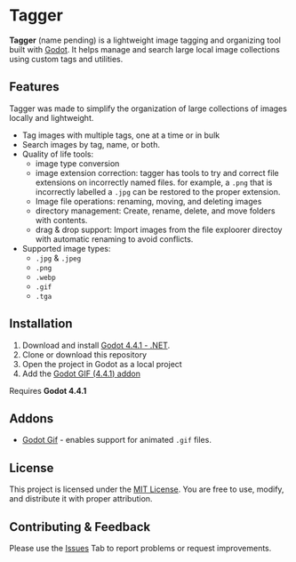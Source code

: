 # Tagger

**Tagger** (name pending) is a lightweight image tagging and organizing tool built with [Godot](https://godotengine.org/). It helps manage and search large local image collections using custom tags and utilities.


 ## Features 
Tagger was made to simplify the organization of large collections of images locally and lightweight.
- Tag images with multiple tags, one at a time or in bulk
- Search images by tag, name, or both.
- Quality of life tools:
	- image type conversion
  	- image extension correction: tagger has tools to try and correct file extensions on incorrectly named files. for example, a `.png` that is incorrectly labelled a `.jpg` can be restored to the proper extension.
  	- Image file operations: renaming, moving, and deleting images
  	- directory management: Create, rename, delete, and move folders with contents.
  	- drag & drop support: Import images from the file exploorer directoy with automatic renaming to avoid conflicts.
- Supported image types:
	- `.jpg` & `.jpeg`
	- `.png`
	- `.webp`
	- `.gif`
	- `.tga`


## Installation
1. Download and install [Godot 4.4.1 - .NET](https://godotengine.org/download/windows/). 
2. Clone or download this repository
3. Open the project in Godot as a local project
4. Add the [Godot GIF (4.4.1) addon](https://godotengine.org/asset-library/asset/3993)

Requires **Godot 4.4.1**

   
## Addons
- [Godot Gif](https://godotengine.org/asset-library/asset/2255) - enables support for animated `.gif` files.


## License
This project is licensed under the [MIT License](https://choosealicense.com/licenses/mit/). You are free to use, modify, and distribute it with proper attribution.


## Contributing & Feedback
Please use the [Issues](https://github.com/TeeloKay/Image-Tagger/issues) Tab to report problems or request improvements.
